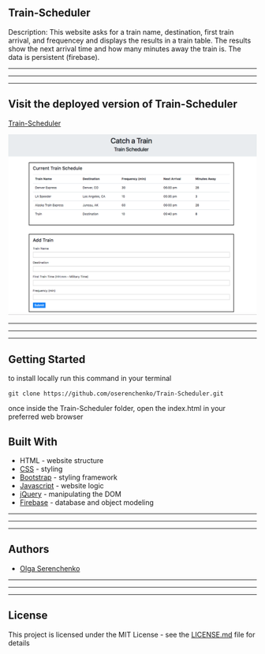 ## Train-Scheduler
Description: This website asks for a train name, destination, first train arrival, and frequencey and displays the results in a train table. The results show the next arrival time and how many minutes away the train is. The data is persistent (firebase).

______________
______________
______________
## Visit the deployed version of Train-Scheduler
[Train-Scheduler](https://oserenchenko.github.io/Train-Scheduler/)

![homepage](train_scheduler.png)

______________
______________
______________

## Getting Started
to install locally run this command in your terminal
```
git clone https://github.com/oserenchenko/Train-Scheduler.git
```
once inside the Train-Scheduler folder, open the index.html in your preferred web browser

## Built With
* HTML - website structure
* [CSS](https://css-tricks.com/) - styling
* [Bootstrap](https://getbootstrap.com/) - styling framework
* [Javascript](https://www.javascript.com/) - website logic
* [jQuery](https://jquery.com/) - manipulating the DOM
* [Firebase](https://firebase.google.com/) - database and object modeling

______________
______________
______________
## Authors
* [Olga Serenchenko](https://github.com/oserenchenko)

______________
______________
______________
## License
This project is licensed under the MIT License - see the [LICENSE.md](LICENSE.md) file for details
